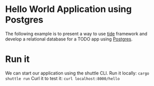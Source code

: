 # Hello World Application using Postgres
The following example is to present a way to use [tide](https://docs.rs/tide/latest/tide/) framework and develop a relational database for a TODO app using [Postgres](https://www.postgresql.org/docs/).

# Run it
We can start our application using the shuttle CLI.
Run it locally: `cargo shuttle run`
Curl it to test it: `curl localhost:8000/hello`